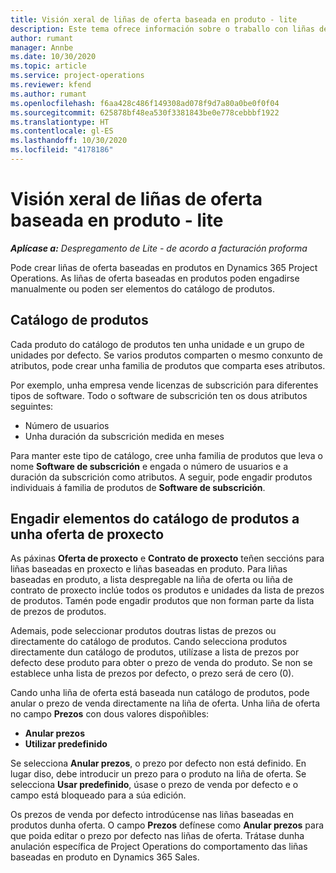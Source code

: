 ```yaml
---
title: Visión xeral de liñas de oferta baseada en produto - lite
description: Este tema ofrece información sobre o traballo con liñas de oferta baseada en produto.
author: rumant
manager: Annbe
ms.date: 10/30/2020
ms.topic: article
ms.service: project-operations
ms.reviewer: kfend
ms.author: rumant
ms.openlocfilehash: f6aa428c486f149308ad078f9d7a80a0be0f0f04
ms.sourcegitcommit: 625878bf48ea530f3381843be0e778cebbbf1922
ms.translationtype: HT
ms.contentlocale: gl-ES
ms.lasthandoff: 10/30/2020
ms.locfileid: "4178186"
---
```

# <a name="product-based-quote-lines-overview---lite"></a>Visión xeral de liñas de oferta baseada en produto - lite

_**Aplícase a:** Despregamento de Lite - de acordo a facturación proforma_

Pode crear liñas de oferta baseadas en produtos en Dynamics 365 Project Operations. As liñas de oferta baseadas en produtos poden engadirse manualmente ou poden ser elementos do catálogo de produtos.

## <a name="product-catalog"></a>Catálogo de produtos

Cada produto do catálogo de produtos ten unha unidade e un grupo de unidades por defecto. Se varios produtos comparten o mesmo conxunto de atributos, pode crear unha familia de produtos que comparta eses atributos. 

Por exemplo, unha empresa vende licenzas de subscrición para diferentes tipos de software. Todo o software de subscrición ten os dous atributos seguintes:

- Número de usuarios
- Unha duración da subscrición medida en meses

Para manter este tipo de catálogo, cree unha familia de produtos que leva o nome **Software de subscrición** e engada o número de usuarios e a duración da subscrición como atributos. A seguir, pode engadir produtos individuais á familia de produtos de **Software de subscrición**.

## <a name="add-product-catalog-items-to-a-project-quote"></a>Engadir elementos do catálogo de produtos a unha oferta de proxecto

As páxinas **Oferta de proxecto** e **Contrato de proxecto** teñen seccións para liñas baseadas en proxecto e liñas baseadas en produto. Para liñas baseadas en produto, a lista despregable na liña de oferta ou liña de contrato de proxecto inclúe todos os produtos e unidades da lista de prezos de produtos. Tamén pode engadir produtos que non forman parte da lista de prezos de produtos.

Ademais, pode seleccionar produtos doutras listas de prezos ou directamente do catálogo de produtos. Cando selecciona produtos directamente dun catálogo de produtos, utilízase a lista de prezos por defecto dese produto para obter o prezo de venda do produto. Se non se establece unha lista de prezos por defecto, o prezo será de cero (0).

Cando unha liña de oferta está baseada nun catálogo de produtos, pode anular o prezo de venda directamente na liña de oferta. Unha liña de oferta no campo **Prezos** con dous valores dispoñibles:

- **Anular prezos**
- **Utilizar predefinido**

Se selecciona **Anular prezos**, o prezo por defecto non está definido. En lugar diso, debe introducir un prezo para o produto na liña de oferta. Se selecciona **Usar predefinido**, úsase o prezo de venda por defecto e o campo está bloqueado para a súa edición.

Os prezos de venda por defecto introdúcense nas liñas baseadas en produtos dunha oferta. O campo **Prezos** defínese como **Anular prezos** para que poida editar o prezo por defecto nas liñas de oferta. Trátase dunha anulación específica de Project Operations do comportamento das liñas baseadas en produto en Dynamics 365 Sales.
